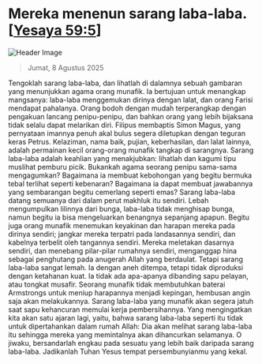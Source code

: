 
# Mereka menenun sarang laba-laba. [[Yesaya 59:5](http://alkitab.sabda.org/?Yesaya%2059:5)]

![Header Image](https://alkitab.app/slice/sunrise.jpg)

> Jumat, 8 Agustus 2025

Tengoklah sarang laba-laba, dan lihatlah di dalamnya sebuah gambaran yang menunjukkan agama orang munafik. Ia bertujuan untuk menangkap mangsanya: laba-laba menggemukan dirinya dengan lalat, dan orang Farisi mendapat pahalanya. Orang bodoh dengan mudah terperangkap dengan pengakuan lancang penipu-penipu, dan bahkan orang yang lebih bijaksana tidak selalu dapat melarikan diri. Filipus membaptis Simon Magus, yang pernyataan imannya penuh akal bulus segera diletupkan dengan teguran keras Petrus. Kelaziman, nama baik, pujian, keberhasilan, dan lalat lainnya, adalah permainan kecil orang-orang munafik tangkap di sarangnya. Sarang laba-laba adalah keahlian yang menakjubkan: lihatlah dan kagumi tipu muslihat pemburu picik. Bukankah agama seorang penipu sama-sama mengagumkan? Bagaimana ia membuat kebohongan yang begitu bermuka tebal terlihat seperti kebenaran? Bagaimana ia dapat membuat jawabannya yang sembarangan begitu cemerlang seperti emas? Sarang laba-laba datang semuanya dari dalam perut makhluk itu sendiri. Lebah mengumpulkan lilinnya dari bunga, laba-laba tidak menghisap bunga, namun begitu ia bisa mengeluarkan benangnya sepanjang apapun. Begitu juga orang munafik menemukan keyakinan dan harapan mereka pada dirinya sendiri; jangkar mereka terpatri pada landasannya sendiri, dan kabelnya terbelit oleh tangannya sendiri. Mereka meletakan dasarnya sendiri, dan menebang pilar-pilar rumahnya sendiri, menganggap hina sebagai penghutang pada anugerah Allah yang berdaulat. Tetapi sarang laba-laba sangat lemah. Ia dengan aneh ditempa, tetapi tidak diproduksi dengan ketahanan kuat. Ia tidak ada apa-apanya dibanding sapu pelayan, atau tongkat musafir. Seorang munafik tidak membutuhkan baterai Armstrongs untuk meniup harapannya menjadi kepingan, hembusan angin saja akan melakukannya. Sarang laba-laba yang munafik akan segera jatuh saat sapu kehancuran memulai kerja pembersihannya. Yang mengingatkan kita akan satu ajaran lagi, yaitu, bahwa sarang laba-laba seperti itu tidak untuk dipertahankan dalam rumah Allah: Dia akan melihat sarang laba-laba itu sehingga mereka yang memintalnya akan dihancurkan selamanya. O jiwaku, bersandarlah engkau pada sesuatu yang lebih baik daripada sarang laba-laba. Jadikanlah Tuhan Yesus tempat persembunyianmu yang kekal.
    